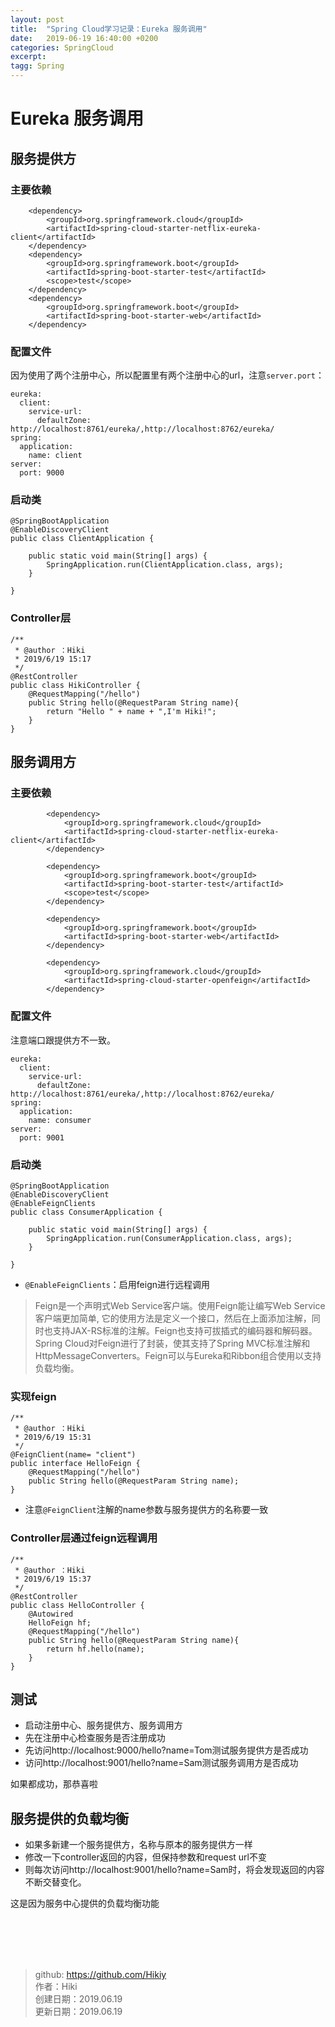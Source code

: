 ```yaml
---
layout: post
title:  "Spring Cloud学习记录：Eureka 服务调用"
date:   2019-06-19 16:40:00 +0200
categories: SpringCloud
excerpt: 
tagg: Spring
---
```


# Eureka 服务调用

## 服务提供方

### 主要依赖

```
    <dependency>
        <groupId>org.springframework.cloud</groupId>
        <artifactId>spring-cloud-starter-netflix-eureka-client</artifactId>
    </dependency>
    <dependency>
        <groupId>org.springframework.boot</groupId>
        <artifactId>spring-boot-starter-test</artifactId>
        <scope>test</scope>
    </dependency>
    <dependency>
        <groupId>org.springframework.boot</groupId>
        <artifactId>spring-boot-starter-web</artifactId>
    </dependency>
```
### 配置文件

因为使用了两个注册中心，所以配置里有两个注册中心的url，注意`server.port`：

```
eureka:
  client:
    service-url:
      defaultZone: http://localhost:8761/eureka/,http://localhost:8762/eureka/
spring:
  application:
    name: client
server:
  port: 9000
```

### 启动类
```
@SpringBootApplication
@EnableDiscoveryClient
public class ClientApplication {

    public static void main(String[] args) {
        SpringApplication.run(ClientApplication.class, args);
    }

}
```

### Controller层
```
/**
 * @author ：Hiki
 * 2019/6/19 15:17
 */
@RestController
public class HikiController {
    @RequestMapping("/hello")
    public String hello(@RequestParam String name){
        return "Hello " + name + ",I'm Hiki!";
    }
}

```

## 服务调用方

### 主要依赖
```
        <dependency>
            <groupId>org.springframework.cloud</groupId>
            <artifactId>spring-cloud-starter-netflix-eureka-client</artifactId>
        </dependency>

        <dependency>
            <groupId>org.springframework.boot</groupId>
            <artifactId>spring-boot-starter-test</artifactId>
            <scope>test</scope>
        </dependency>

        <dependency>
            <groupId>org.springframework.boot</groupId>
            <artifactId>spring-boot-starter-web</artifactId>
        </dependency>
        
        <dependency>
            <groupId>org.springframework.cloud</groupId>
            <artifactId>spring-cloud-starter-openfeign</artifactId>
        </dependency>
```

### 配置文件
注意端口跟提供方不一致。

```
eureka:
  client:
    service-url:
      defaultZone: http://localhost:8761/eureka/,http://localhost:8762/eureka/
spring:
  application:
    name: consumer
server:
  port: 9001
```

### 启动类

```
@SpringBootApplication
@EnableDiscoveryClient
@EnableFeignClients
public class ConsumerApplication {

    public static void main(String[] args) {
        SpringApplication.run(ConsumerApplication.class, args);
    }

}
```

- `@EnableFeignClients`：启用feign进行远程调用

> Feign是一个声明式Web Service客户端。使用Feign能让编写Web Service客户端更加简单, 它的使用方法是定义一个接口，然后在上面添加注解，同时也支持JAX-RS标准的注解。Feign也支持可拔插式的编码器和解码器。Spring Cloud对Feign进行了封装，使其支持了Spring MVC标准注解和HttpMessageConverters。Feign可以与Eureka和Ribbon组合使用以支持负载均衡。

### 实现feign

```
/**
 * @author ：Hiki
 * 2019/6/19 15:31
 */
@FeignClient(name= "client")
public interface HelloFeign {
    @RequestMapping("/hello")
    public String hello(@RequestParam String name);
}
```

- 注意`@FeignClient`注解的name参数与服务提供方的名称要一致

### Controller层通过feign远程调用

```
/**
 * @author ：Hiki
 * 2019/6/19 15:37
 */
@RestController
public class HelloController {
    @Autowired
    HelloFeign hf;
    @RequestMapping("/hello")
    public String hello(@RequestParam String name){
        return hf.hello(name);
    }
}
```

## 测试

- 启动注册中心、服务提供方、服务调用方
- 先在注册中心检查服务是否注册成功
- 先访问http://localhost:9000/hello?name=Tom测试服务提供方是否成功
- 访问http://localhost:9001/hello?name=Sam测试服务调用方是否成功

如果都成功，那恭喜啦

## 服务提供的负载均衡

- 如果多新建一个服务提供方，名称与原本的服务提供方一样
- 修改一下controller返回的内容，但保持参数和request url不变
- 则每次访问http://localhost:9001/hello?name=Sam时，将会发现返回的内容不断交替变化。

这是因为服务中心提供的负载均衡功能

<br /><br /><br /><br />
> github: https://github.com/Hikiy  
> 作者：Hiki  
> 创建日期：2019.06.19  
> 更新日期：2019.06.19
